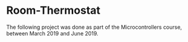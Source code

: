 # Room-Thermostat
The following project was done as part of the Microcontrollers course, between March 2019 and June 2019.

